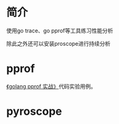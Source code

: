 # 简介

使用go trace、go pprof等工具练习性能分析

除此之外还可以安装proscope进行持续分析

# pprof

[《golang pprof 实战》](https://blog.wolfogre.com/posts/go-ppof-practice/)代码实验用例。

# pyroscope

